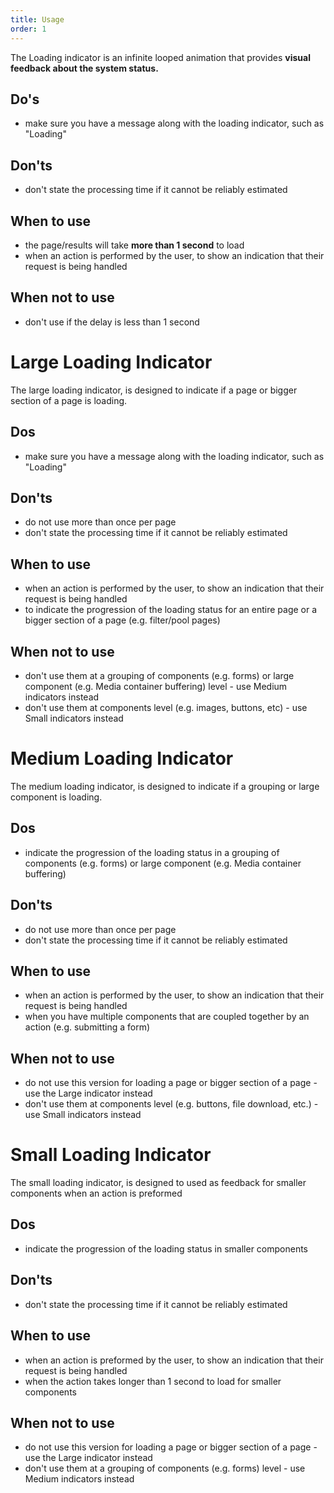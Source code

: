 ```yaml
---
title: Usage
order: 1
---
```

The Loading indicator is an infinite looped animation that provides **visual feedback about the system status.**

## Do's

- make sure you have a message along with the loading indicator, such as "Loading"

## Don'ts 

- don't state the processing time if it cannot be reliably estimated

## When to use

- the page/results will take **more than 1 second** to load
- when an action is performed by the user, to show an indication that their request is being handled

## When not to use

- don't use if the delay is less than 1 second

# Large Loading Indicator

The large loading indicator, is designed to indicate if a page or bigger section of a page is loading.

## Dos 

- make sure you have a message along with the loading indicator, such as "Loading"

## Don'ts

- do not use more than once per page
- don't state the processing time if it cannot be reliably estimated

## When to use

- when an action is performed by the user, to show an indication that their request is being handled
- to indicate the progression of the loading status for an entire page or a bigger section of a page (e.g. filter/pool pages)

## When not to use

- don't use them at a grouping of components (e.g. forms) or large component (e.g. Media container buffering) level  - use Medium indicators instead
- don't use them at components level (e.g. images, buttons, etc) - use Small indicators instead

# Medium Loading Indicator

The medium loading indicator, is designed to indicate if a grouping or large component is loading.

## Dos 

- indicate the progression of the loading status in a grouping of components (e.g. forms) or large component (e.g. Media container buffering)

## Don'ts

- do not use more than once per page
- don't state the processing time if it cannot be reliably estimated

## When to use

- when an action is performed by the user, to show an indication that their request is being handled
- when you have multiple components that are coupled together by an action (e.g. submitting a form)

## When not to use

- do not use this version for loading a page or bigger section of a page - use the Large indicator instead
- don't use them at components level (e.g. buttons, file download, etc.) - use Small indicators instead

# Small Loading Indicator

The small loading indicator, is designed to used as feedback for smaller components when an action is preformed

## Dos 

- indicate the progression of the loading status in smaller components

## Don'ts

- don't state the processing time if it cannot be reliably estimated

## When to use

- when an action is preformed by the user, to show an indication that their request is being handled
- when the action takes longer than 1 second to load for smaller components

## When not to use

- do not use this version for loading a page or bigger section of a page - use the Large indicator instead
- don't use them at a grouping of components (e.g. forms) level  - use Medium indicators instead

